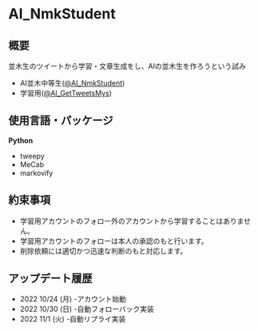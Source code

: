 # AI_NmkStudent
## 概要
並木生のツイートから学習・文章生成をし、AIの並木生を作ろうという試み

* AI並木中等生([@AI_NmkStudent](https://twitter.com/AI_NmkStudent))
* 学習用([@AI_GetTweetsMys](https://twitter.com/AI_GetTweetsMys))

## 使用言語・パッケージ
__Python__
* tweepy
* MeCab
* markovify


## 約束事項
* 学習用アカウントのフォロー外のアカウントから学習することはありません。
* 学習用アカウントのフォローは本人の承認のもと行います。
* 削除依頼には適切かつ迅速な判断のもと対応します。

## アップデート履歴
* 2022 10/24 (月) -アカウント始動
* 2022 10/30 (日) -自動フォローバック実装
* 2022 11/1  (火) -自動リプライ実装

